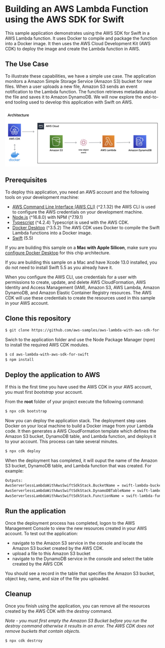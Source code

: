 # Building an AWS Lambda Function using the AWS SDK for Swift

This sample application demonstrates using the AWS SDK for Swift in a AWS Lambda function. It uses Docker to compile and package the function into a Docker image. It then uses the AWS Cloud Development Kit (AWS CDK) to deploy the image and create the Lambda function in AWS.

## The Use Case
To illustrate these capabilities, we have a simple use case. The application monitors a Amazon Simple Storage Service (Amazon S3) bucket for new files.  When a user uploads a new file, Amazon S3 sends an event notification to the Lambda function.  The function retrieves metadata about the file and saves it to Amazon DynamoDB.  We will now explore the end-to-end tooling used to develop this application with Swift on AWS.

![Image description](images/architecture.jpg)

## Prerequisites

To deploy this application, you need an AWS account and the following tools on your development machine:

* [AWS Command Line Interface (AWS CLI)](https://docs.aws.amazon.com/cli/latest/userguide/install-cliv2.html) (^2.1.32) the AWS CLI is used to configure the AWS credentials on your development machine.
* [Node.js](https://nodejs.org/en/download/current/) (^16.8.0) with NPM (^7.19.1)
* [Typescript](https://www.npmjs.com/package/typescript) (^4.2.4) Typescript is used with the AWS CDK.
* [Docker Desktop](https://www.docker.com/products/docker-desktop) (^3.5.2) The AWS CDK uses Docker to compile the Swift Lambda functions into a Docker image.
* [Swift](https://swift.org/getting-started/#installing-swift) (5.5)

If you are building this sample on a **Mac with Apple Silicon**, make sure you [configure Docker Desktop](https://docs.docker.com/desktop/mac/apple-silicon/) for this chip architecture.

If you are building this sample on a Mac and have Xcode 13.0 installed, you do not need to install Swift 5.5 as you already have it.

When you configure the AWS CLI, use credentials for a user with permissions to create, update, and delete AWS CloudFormation, AWS Identity and Access Management (IAM), Amazon S3, AWS Lambda, Amazon DynamoDB, and Amazon Elastic Container Registry resources. The AWS CDK will use these credentials to create the resources used in this sample in your AWS account.


## Clone this repository

```bash
$ git clone https://github.com/aws-samples/aws-lambda-with-aws-sdk-for-swift.git
```

Swich to the application folder and use the Node Package Manager (npm) to install the required AWS CDK modules.

```bash
$ cd aws-lambda-with-aws-sdk-for-swift
$ npm install
```

## Deploy the application to AWS
If this is the first time you have used the AWS CDK in your AWS account, you must first *bootstrap* your account.

From the **root** folder of your project execute the following command:

```bash
$ npx cdk bootstrap
```

Now you can deploy the application stack.  The deployment step uses Docker on your local machine to build a Docker image from your Lambda code. It then generates a AWS CloudFormation template which defines the Amazon S3 bucket, DynamoDB table, and Lambda function, and deploys it to your account. This process can take several minutes.

```bash
$ npx cdk deploy
```

When the deployment has completed, it will ouput the name of the Amazon S3 bucket, DynamoDB table, and Lambda function that was created. For example:

```bash
Outputs:
AwsServerlessLambdaWithAwsSwiftSdkStack.BucketName = swift-lambda-bucket
AwsServerlessLambdaWithAwsSwiftSdkStack.DynamoDBTableName = swift-lambda-table
AwsServerlessLambdaWithAwsSwiftSdkStack.FunctionName = swift-lambda-function
```

## Run the application
Once the deployment process has completed, logon to the AWS Management Console to view the new resources created in your AWS account.  To test out the application:

- navigate to the Amazon S3 service in the console and locate the Amazon S3 bucket created by the AWS CDK.  
- upload a file to this Amazon S3 bucket
- navigate to the DynamoDB service in the console and select the table created by the AWS CDK

You should see a record in the table that specifies the Amazon S3 bucket, object key, name, and size of the file you uploaded.

## Cleanup

Once you finish using the application, you can remove all the resources created by the AWS CDK with the *destroy* command.

*Note - you must first empty the Amazon S3 Bucket before you run the destroy command otherwise it results in an error. The AWS CDK does not remove buckets that contain objects.*

```bash
$ npx cdk destroy
```
